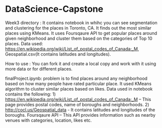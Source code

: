 # DataScience-Capstone
Week3 directory :  It contains notebook in whihc you can see segmentation and clustering for the places in Toronto, CA. It finds out the most similar places using KMeans. It uses Foursqaure API to get popular places around given neighborhood and cluster them based on the categories of Top 10 places.
 Data used: https://en.wikipedia.org/wiki/List_of_postal_codes_of_Canada:_M, Geospatial.csv(It contains latitudes and longitudes).

How to use : You can fork it and create a local copy and work with it using more data or for different places.

finalProject.ipynb: problem is to find places around any neighborhood based on how many people have rated particular place. It used KMeans algorithm to cluster similar places 
based on likes. 
	Data used in notebook contains the following:
	1)	https://en.wikipedia.org/wiki/List_of_postal_codes_of_Canada:_M – This page provides postal codes, name of boroughs and neighborhoods.
	2)	http://cocl.us/Geospatial_data - It contains latitudes and longitudes of the boroughs.
	Foursqaure API – This API provides information such as nearby venues with categories, location, likes etc.


